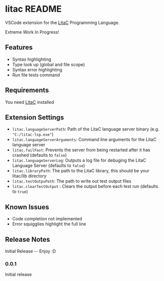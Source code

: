 # litac README

VSCode extension for the [LitaC](https://github.com/tonysparks/litac-lang) Programming Language.

Extreme Work In Progress!

## Features

* Syntax highlighting
* Type look up (global and file scope)
* Syntax error highlighting
* Run file tests command

## Requirements

You need [LitaC](https://github.com/tonysparks/litac-lang) installed

## Extension Settings


* `litac.languageServerPath`: Path of the LitaC language server binary (e.g. `"C:/litac-lsp.exe"`)
* `litac.languageServerArguments`: Command line arguments for the LitaC language server
* `litac.failFast`: Prevents the server from being restarted after it has crashed (defaults to `false`)
* `litac.languageServerLog`: Outputs a log file for debuging the LitaC Language Server (defaults to `false`)
* `litac.libraryPath`: The path to the LitaC library, this should be your litac/lib directory
* `litac.testOutpuPath`: The path to write out test output files
* `litac.clearTestOutput` : Clears the output before each test run (defaults to `true`)

## Known Issues

* Code completion not implemented
* Error squigglies highlight the full line

## Release Notes

Initial Release -- Enjoy :D

### 0.0.1

Initial release